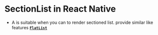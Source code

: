 # SectionList in React Native

- A is suitable when you can to render sectioned list. provide similar like features [**`FlatList`**](../01_core_components/08_flatlist.md)

